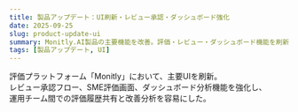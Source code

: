 ```yaml
---
title: 製品アップデート：UI刷新・レビュー承認・ダッシュボード強化
date: 2025-09-25
slug: product-update-ui
summary: Monitly.AI製品の主要機能を改善。評価・レビュー・ダッシュボード機能を刷新。
tags: [製品アップデート, UI]
---
```


評価プラットフォーム「Monitly」において、主要UIを刷新。  
レビュー承認フロー、SME評価画面、ダッシュボード分析機能を強化し、  
運用チーム間での評価履歴共有と改善分析を容易にした。
